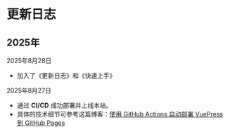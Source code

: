 # 更新日志
## 2025年
2025年8月28日  

- 加入了《更新日志》和《快速上手》

2025年8月27日  

- 通过 **CI/CD** 成功部署并上线本站。  
- 具体的技术细节可参考这篇博客：[使用 GitHub Actions 自动部署 VuePress 到 GitHub Pages](https://blog.csdn.net/m0_69886881/article/details/150953939)

